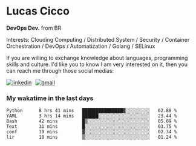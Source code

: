 # Lucas Cicco

**DevOps Dev.** from BR

Interests: Clouding Computing / Distributed System / Security / Container Orchestration / DevOps / Automatization / Golang / SELinux

If you are willing to exchange knowledge about languages, programming skills and culture. I'd like you to know I am very interested on it, then you can reach me through those social medias:

<div style="display: flex; align-items: center; gap: 10px;">
  <a href="https://www.linkedin.com/in/lucas-vitor-de-cicco" target="_blank">
    <img
      src="https://img.shields.io/badge/-LinkedIn-%230077B5?style=for-the-badge&logo=linkedin&logoColor=white"
      alt="linkedin"
      target="_blank" 
    />
  </a>
  <a href="mailto:lucasvitorx1@gmail.com">
      <img
        src="https://img.shields.io/badge/-Gmail-%23333?style=for-the-badge&logo=gmail&logoColor=white"
        alt="gmail"
        target="_blank"
      />
  </a>
</div>

### My wakatime in the last days

<!--START_SECTION:waka-->

```text
Python      8 hrs 41 mins   ███████████████▓░░░░░░░░░   62.88 %
YAML        3 hrs 14 mins   ██████░░░░░░░░░░░░░░░░░░░   23.44 %
Bash        42 mins         █▒░░░░░░░░░░░░░░░░░░░░░░░   05.09 %
Text        31 mins         █░░░░░░░░░░░░░░░░░░░░░░░░   03.75 %
conf        19 mins         ▓░░░░░░░░░░░░░░░░░░░░░░░░   02.34 %
lir         10 mins         ▒░░░░░░░░░░░░░░░░░░░░░░░░   01.24 %
```

<!--END_SECTION:waka-->
